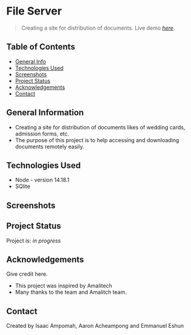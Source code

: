 # File Server
> Creating a site for distribution of documents.
> Live demo [_here_](https://www.example.com). <!-- If you have the project hosted somewhere, include the link here. -->

## Table of Contents
* [General Info](#general-information)
* [Technologies Used](#technologies-used)
* [Screenshots](#screenshots)
* [Project Status](#project-status)
* [Acknowledgements](#acknowledgements)
* [Contact](#contact)


## General Information
- Creating a site for distribution of documents likes of wedding cards, admission forms, etc.
- The purpose of this project is to help accessing and downloading documents remotely easily.
<!-- You don't have to answer all the questions - just the ones relevant to your project. -->


## Technologies Used
- Node - version 14.18.1
- SQlite 



## Screenshots
<!-- ![Example screenshot](./img/screenshot.png) -->
<!-- If you have screenshots you'd like to share, include them here. -->



## Project Status
Project is: _in progress_ 



## Acknowledgements
Give credit here.
- This project was inspired by Amalitech
- Many thanks to the team and Amalitch team.

## Contact
Created by Isaac Ampomah, Aaron Acheampong and Emmanuel Eshun

